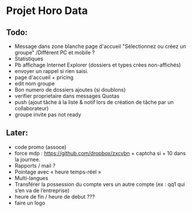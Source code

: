 # Projet Horo Data


## Todo:
* Message dans zone blanche page d'accueil "Sélectionnez ou créez un groupe" /Différent PC et mobile ?
* Statistiques
* Pb affichage Internet Explorer (dossiers et types crées non-affichés)
* envoyer un rappel si rien saisi.
* page d'accueil + pricing
* edit nom groupe
* Bon numero de dossiers ajoutes (si doublons)
* verifier proprietaire dans messages Quotas
* push (ajout tâche à la liste & notif lors de création de tâche par un collaborateur)
* groupe invite pas not ready


## Later:
* code promo (assoce)
* force mdp : https://github.com/dropbox/zxcvbn + captcha si + 10 dans la journee.
* Rapports / mail ?
* Pointage avec « heure temps-réel »
* Multi-langues
* Transférer la possession du compte vers un autre compte (ex : qq1 qui s’en va de l’entreprise)
* heure de fin / heure de debut ???
* faire un logo
